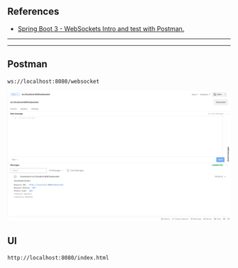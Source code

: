 ## References
- [Spring Boot 3 - WebSockets Intro and test with Postman.](https://www.youtube.com/watch?v=Smkbp5gsOiU)

---
---

## Postman

```shell
ws://localhost:8080/websocket
```

![](websocket.png)

## UI

```shell
http://localhost:8080/index.html
```